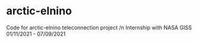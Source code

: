 # arctic-elnino
Code for arctic-elnino teleconnection project /n
Internship with NASA GISS 01/11/2021 - 07/09/2021
